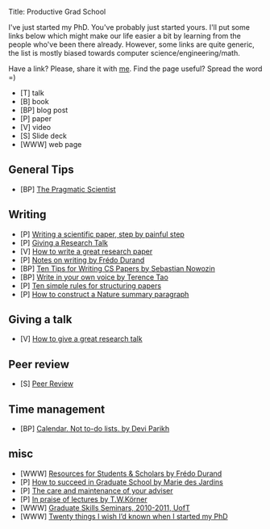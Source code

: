 Title: Productive Grad School

I've just started my PhD. 
You've probably just started yours.
I'll put some links below which might make our life easier a bit by learning from the people who've been there already.
However, some links are quite generic, the list is mostly biased towards computer science/engineering/math.

Have a link? Please, share it with [me](vitaliykurin@gmail.com).
Find the page useful? Spread the word =)

* [T] talk
* [B] book
* [BP] blog post
* [P] paper
* [V] video
* [S] Slide deck
* [WWW] web page

## General Tips

* [BP] [The Pragmatic Scientist](https://drive.google.com/file/d/1dFTuTaNZBmEPmjkcpDWEmQ9u1EXT4hGh/view)

## Writing

* [P] [Writing a scientific paper, step by painful step](http://trophiccascades.forestry.oregonstate.edu/sites/trophic/files/Lafferty_WritingScientificPaper.pdf)
* [P] [Giving a Research Talk](http://people.csail.mit.edu/fredo/TalkAdvice.pdf)
* [V] [How to write a great research paper](https://www.youtube.com/watch?v=SSVI-9kLSaI&feature=youtu.be) 
* [P] [Notes on writing by Frédo Durand](http://people.csail.mit.edu/fredo/PUBLI/writing.pdf)
* [BP] [Ten Tips for Writing CS Papers by Sebastian Nowozin](http://www.nowozin.net/sebastian/blog/ten-tips-for-writing-cs-papers-part-1.html)
* [BP] [Write in your own voice by Terence Tao](https://terrytao.wordpress.com/advice-on-writing-papers/write-in-your-own-voice/)
* [P] [Ten simple rules for structuring papers](https://journals.plos.org/ploscompbiol/article?id=10.1371/journal.pcbi.1005619)
* [P] [How to construct a Nature summary paragraph](http://s3-service-broker-live-19ea8b98-4d41-4cb4-be4c-d68f4963b7dd.s3.amazonaws.com/uploads/ckeditor/attachments/7808/2c_Summary_para.pdf)

## Giving a talk

* [V] [How to give a great research talk](https://youtu.be/ot_McoYlwUo)


## Peer review

* [S] [Peer Review](http://people.csail.mit.edu/fredo/review.pdf)

## Time management

* [BP] [Calendar. Not to-do lists. by Devi Parikh](https://blog.usejournal.com/calendar-in-stead-of-to-do-lists-9ada86a512dd)

## misc

* [WWW] [Resources for Students & Scholars by Frédo Durand](http://people.csail.mit.edu/fredo/student.html)
* [P] [How to succeed in Graduate School by Marie des Jardins](https://www.csee.umbc.edu/~mariedj/papers/advice.pdf)
* [P] [The care and maintenance of your adviser](https://www.nature.com/naturejobs/2011/110127/pdf/nj7331-570a.pdf)
* [P] [In praise of lectures by T.W.Körner](https://www.dpmms.cam.ac.uk/~twk/Lecture.pdf)
* [WWW] [Graduate Skills Seminars, 2010-2011, UofT](http://www.dgp.toronto.edu/~hertzman/courses/gradSkills/2010/)
* [WWW] [Twenty things I wish I’d known when I started my PhD](https://www.nature.com/articles/d41586-018-07332-x)
